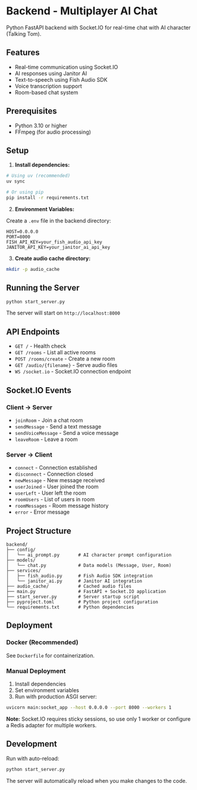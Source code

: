 # Backend - Multiplayer AI Chat

Python FastAPI backend with Socket.IO for real-time chat with AI character (Talking Tom).

## Features

- Real-time communication using Socket.IO
- AI responses using Janitor AI
- Text-to-speech using Fish Audio SDK
- Voice transcription support
- Room-based chat system

## Prerequisites

- Python 3.10 or higher
- FFmpeg (for audio processing)

## Setup

1. **Install dependencies:**

```bash
# Using uv (recommended)
uv sync

# Or using pip
pip install -r requirements.txt
```

2. **Environment Variables:**

Create a `.env` file in the backend directory:

```env
HOST=0.0.0.0
PORT=8000
FISH_API_KEY=your_fish_audio_api_key
JANITOR_API_KEY=your_janitor_ai_api_key
```

3. **Create audio cache directory:**

```bash
mkdir -p audio_cache
```

## Running the Server

```bash
python start_server.py
```

The server will start on `http://localhost:8000`

## API Endpoints

- `GET /` - Health check
- `GET /rooms` - List all active rooms
- `POST /rooms/create` - Create a new room
- `GET /audio/{filename}` - Serve audio files
- `WS /socket.io` - Socket.IO connection endpoint

## Socket.IO Events

### Client → Server

- `joinRoom` - Join a chat room
- `sendMessage` - Send a text message
- `sendVoiceMessage` - Send a voice message
- `leaveRoom` - Leave a room

### Server → Client

- `connect` - Connection established
- `disconnect` - Connection closed
- `newMessage` - New message received
- `userJoined` - User joined the room
- `userLeft` - User left the room
- `roomUsers` - List of users in room
- `roomMessages` - Room message history
- `error` - Error message

## Project Structure

```
backend/
├── config/
│   └── ai_prompt.py       # AI character prompt configuration
├── models/
│   └── chat.py            # Data models (Message, User, Room)
├── services/
│   ├── fish_audio.py      # Fish Audio SDK integration
│   └── janitor_ai.py      # Janitor AI integration
├── audio_cache/           # Cached audio files
├── main.py                # FastAPI + Socket.IO application
├── start_server.py        # Server startup script
├── pyproject.toml         # Python project configuration
└── requirements.txt       # Python dependencies
```

## Deployment

### Docker (Recommended)

See `Dockerfile` for containerization.

### Manual Deployment

1. Install dependencies
2. Set environment variables
3. Run with production ASGI server:

```bash
uvicorn main:socket_app --host 0.0.0.0 --port 8000 --workers 1
```

**Note:** Socket.IO requires sticky sessions, so use only 1 worker or configure a Redis adapter for multiple workers.

## Development

Run with auto-reload:

```bash
python start_server.py
```

The server will automatically reload when you make changes to the code.
